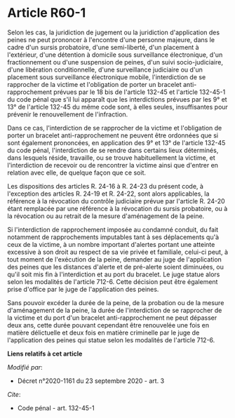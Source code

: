 # Article R60-1

Selon les cas, la juridiction de jugement ou la juridiction d'application des peines ne peut prononcer à l'encontre d'une
personne majeure, dans le cadre d'un sursis probatoire, d'une semi-liberté, d'un placement à l'extérieur, d'une détention à
domicile sous surveillance électronique, d'un fractionnement ou d'une suspension de peines, d'un suivi socio-judiciaire,
d'une libération conditionnelle, d'une surveillance judiciaire ou d'un placement sous surveillance électronique mobile,
l'interdiction de se rapprocher de la victime et l'obligation de porter un bracelet anti-rapprochement prévues par le 18 bis
de l'article 132-45 et l'article 132-45-1 du code pénal que s'il lui apparaît que les interdictions prévues par les 9° et 13°
de l'article 132-45 du même code sont, à elles seules, insuffisantes pour prévenir le renouvellement de l'infraction.

Dans ce cas, l'interdiction de se rapprocher de la victime et l'obligation de porter un bracelet anti-rapprochement ne
peuvent être ordonnées que si sont également prononcées, en application des 9° et 13° de l'article 132-45 du code pénal,
l'interdiction de se rendre dans certains lieux déterminés, dans lesquels réside, travaille, ou se trouve habituellement la
victime, et l'interdiction de recevoir ou de rencontrer la victime ainsi que d'entrer en relation avec elle, de quelque façon
que ce soit.

Les dispositions des articles R. 24-16 à R. 24-23 du présent code, à l'exception des articles R. 24-19 et R. 24-22, sont
alors applicables, la référence à la révocation du contrôle judiciaire prévue par l'article R. 24-20 étant remplacée par une
référence à la révocation du sursis probatoire, ou à la révocation ou au retrait de la mesure d'aménagement de la peine.

Si l'interdiction de rapprochement imposée au condamné conduit, du fait notamment de rapprochements imputables tant à ses
déplacements qu'à ceux de la victime, à un nombre important d'alertes portant une atteinte excessive à son droit au respect
de sa vie privée et familiale, celui-ci peut, à tout moment de l'exécution de la peine, demander au juge de l'application des
peines que les distances d'alerte et de pré-alerte soient diminuées, ou qu'il soit mis fin à l'interdiction et au port du
bracelet. Le juge statue alors selon les modalités de l'article 712-6. Cette décision peut être également prise d'office par
le juge de l'application des peines.

Sans pouvoir excéder la durée de la peine, de la probation ou de la mesure d'aménagement de la peine, la durée de
l'interdiction de se rapprocher de la victime et du port d'un bracelet anti-rapprochement ne peut dépasser deux ans, cette
durée pouvant cependant être renouvelée une fois en matière délictuelle et deux fois en matière criminelle par le juge de
l'application des peines qui statue selon les modalités de l'article 712-6.

**Liens relatifs à cet article**

_Modifié par_:

  - Décret n°2020-1161 du 23 septembre 2020 - art. 3

_Cite_:

  - Code pénal - art. 132-45-1
